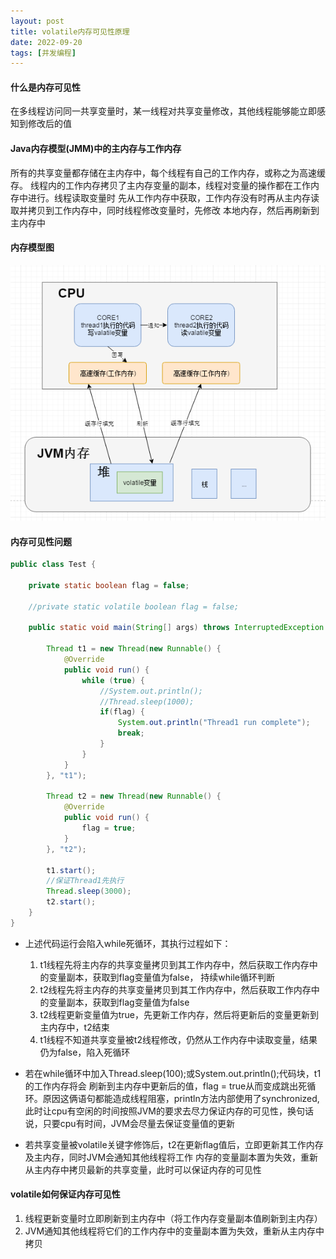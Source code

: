 ```yaml
---
layout: post
title: volatile内存可见性原理
date: 2022-09-20
tags: [并发编程]
---
```


#### 什么是内存可见性
在多线程访问同一共享变量时，某一线程对共享变量修改，其他线程能够能立即感知到修改后的值

#### Java内存模型(JMM)中的主内存与工作内存
所有的共享变量都存储在主内存中，每个线程有自己的工作内存，或称之为高速缓存。
线程内的工作内存拷贝了主内存变量的副本，线程对变量的操作都在工作内存中进行。线程读取变量时
先从工作内存中获取，工作内存没有时再从主内存读取并拷贝到工作内存中，同时线程修改变量时，先修改
本地内存，然后再刷新到主内存中

#### 内存模型图
![内存模型图](/images/volatile-memory.png)

#### 内存可见性问题
```java
public class Test {

    private static boolean flag = false;

    //private static volatile boolean flag = false;

    public static void main(String[] args) throws InterruptedException {

        Thread t1 = new Thread(new Runnable() {
            @Override
            public void run() {
                while (true) {
                    //System.out.println();
                    //Thread.sleep(1000);
                    if(flag) {
                        System.out.println("Thread1 run complete");
                        break;
                    }
                }
            }
        }, "t1");

        Thread t2 = new Thread(new Runnable() {
            @Override
            public void run() {
                flag = true;
            }
        }, "t2");

        t1.start();
        //保证Thread1先执行
        Thread.sleep(3000);
        t2.start();
    }
}
```
- 上述代码运行会陷入while死循环，其执行过程如下：
    1. t1线程先将主内存的共享变量拷贝到其工作内存中，然后获取工作内存中的变量副本，获取到flag变量值为false， 持续while循环判断
    2. t2线程先将主内存的共享变量拷贝到其工作内存中，然后获取工作内存中的变量副本，获取到flag变量值为false
    3. t2线程更新变量值为true，先更新工作内存，然后将更新后的变量更新到主内存中，t2结束
    4. t1线程不知道共享变量被t2线程修改，仍然从工作内存中读取变量，结果仍为false，陷入死循环

- 若在while循环中加入Thread.sleep(100);或System.out.println();代码块，t1的工作内存将会
刷新到主内存中更新后的值，flag = true从而变成跳出死循环。原因这俩语句都能造成线程阻塞，println方法内部使用了synchronized,
此时让cpu有空闲的时间按照JVM的要求去尽力保证内存的可见性，换句话说，只要cpu有时间，JVM会尽量去保证变量值的更新

- 若共享变量被volatile关键字修饰后，t2在更新flag值后，立即更新其工作内存及主内存，同时JVM会通知其他线程将工作
内存的变量副本置为失效，重新从主内存中拷贝最新的共享变量，此时可以保证内存的可见性

#### volatile如何保证内存可见性
1. 线程更新变量时立即刷新到主内存中（将工作内存变量副本值刷新到主内存）
2. JVM通知其他线程将它们的工作内存中的变量副本置为失效，重新从主内存中拷贝

